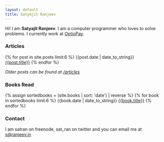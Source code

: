 ```yaml
---
layout: default
title: Satyajit Ranjeev
---
```

Hi! I am **Satyajit Ranjeev**. I am a computer programmer who loves to solve problems. I currently work at [OptioPay](http://optiopay.com).

### Articles

{% for post in site.posts limit:6 %}
  {{post.date | date_to_string}} [{{post.title}}]({{post.url}}) 
{% endfor %}

*Older posts can be found at [/articles](/articles)*

### Books Read
{% assign sortedbooks = (site.books | sort: 'date') | reverse %}
{% for book in sortedbooks limit:6 %}
  {{book.date | date_to_string}} [{{book.title}}]({{book.url}}) 
{% endfor %}


### Contact

I am satran on freenode, sat_ran on twitter and you can email me at s@ranjeev.in
